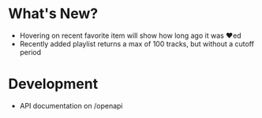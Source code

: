 # What's New?

- Hovering on recent favorite item will show how long ago it was ♥ed
- Recently added playlist returns a max of 100 tracks, but without a cutoff period

# Development
- API documentation on /openapi